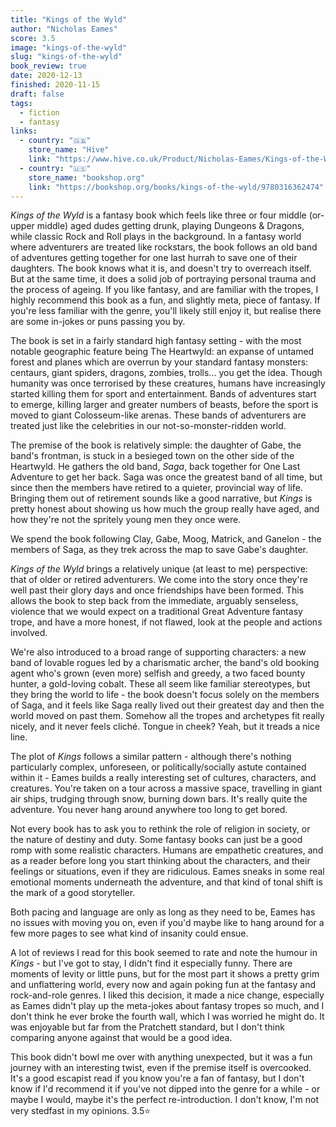 ```yaml
---
title: "Kings of the Wyld"
author: "Nicholas Eames"
score: 3.5
image: "kings-of-the-wyld"
slug: "kings-of-the-wyld"
book_review: true
date: 2020-12-13
finished: 2020-11-15
draft: false
tags:
  - fiction
  - fantasy
links:
  - country: "🇬🇧"
    store_name: "Hive"
    link: "https://www.hive.co.uk/Product/Nicholas-Eames/Kings-of-the-Wyld--The-Band-Book-One/20475980"
  - country: "🇺🇸"
    store_name: "bookshop.org"
    link: "https://bookshop.org/books/kings-of-the-wyld/9780316362474"
---
```


_Kings of the Wyld_ is a fantasy book which feels like three or four middle (or-upper middle) aged dudes getting drunk, playing Dungeons & Dragons, while classic Rock and Roll plays in the background. In a fantasy world where adventurers are treated like rockstars, the book follows an old band of adventures getting together for one last hurrah to save one of their daughters. The book knows what it is, and doesn't try to overreach itself. But at the same time, it does a solid job of portraying personal trauma and the process of ageing. If you like fantasy, and are familiar with the tropes, I highly recommend this book as a fun, and slightly meta, piece of fantasy. If you're less familiar with the genre, you'll likely still enjoy it, but realise there are some in-jokes or puns passing you by.

The book is set in a fairly standard high fantasy setting - with the most notable geographic feature being The Heartwyld: an expanse of untamed forest and planes which are overrun by your standard fantasy monsters: centaurs, giant spiders, dragons, zombies, trolls... you get the idea. Though humanity was once terrorised by these creatures, humans have increasingly started killing them for sport and entertainment. Bands of adventures start to emerge, killing larger and greater numbers of beasts, before the sport is moved to giant Colosseum-like arenas. These bands of adventurers are treated just like the celebrities in our not-so-monster-ridden world.

The premise of the book is relatively simple: the daughter of Gabe, the band's frontman, is stuck in a besieged town on the other side of the Heartwyld. He gathers the old band, _Saga_, back together for One Last Adventure to get her back. Saga was once the greatest band of all time, but since then the members have retired to a quieter, provincial way of life. Bringing them out of retirement sounds like a good narrative, but _Kings_ is pretty honest about showing us how much the group really have aged, and how they're not the spritely young men they once were.

We spend the book following Clay, Gabe, Moog, Matrick, and Ganelon - the members of Saga, as they trek across the map to save Gabe's daughter.

_Kings of the Wyld_ brings a relatively unique (at least to me) perspective: that of older or retired adventurers. We come into the story once they're well past their glory days and once friendships have been formed. This allows the book to step back from the immediate, arguably senseless, violence that we would expect on a traditional Great Adventure fantasy trope, and have a more honest, if not flawed, look at the people and actions involved.

We're also introduced to a broad range of supporting characters: a new band of lovable rogues led by a charismatic archer, the band's old booking agent who's grown (even more) selfish and greedy, a two faced bounty hunter, a gold-loving cobalt. These all seem like familiar stereotypes, but they bring the world to life - the book doesn't focus solely on the members of Saga, and it feels like Saga really lived out their greatest day and then the world moved on past them. Somehow all the tropes and archetypes fit really nicely, and it never feels cliché. Tongue in cheek? Yeah, but it treads a nice line.

The plot of _Kings_ follows a similar pattern - although there's nothing particularly complex, unforeseen, or politically/socially astute contained within it - Eames builds a really interesting set of cultures, characters, and creatures. You're taken on a tour across a massive space, travelling in giant air ships, trudging through snow, burning down bars. It's really quite the adventure. You never hang around anywhere too long to get bored.

Not every book has to ask you to rethink the role of religion in society, or the nature of destiny and duty. Some fantasy books can just be a good romp with some realistic characters. Humans are empathetic creatures, and as a reader before long you start thinking about the characters, and their feelings or situations, even if they are ridiculous. Eames sneaks in some real emotional moments underneath the adventure, and that kind of tonal shift is the mark of a good storyteller.

Both pacing and language are only as long as they need to be, Eames has no issues with moving you on, even if you'd maybe like to hang around for a few more pages to see what kind of insanity could ensue.

A lot of reviews I read for this book seemed to rate and note the humour in _Kings_ - but I've got to stay, I didn't find it especially funny. There are moments of levity or little puns, but for the most part it shows a pretty grim and unflattering world, every now and again poking fun at the fantasy and rock-and-role genres. I liked this decision, it made a nice change, especially as Eames didn't play up the meta-jokes about fantasy tropes so much, and I don't think he ever broke the fourth wall, which I was worried he might do. It was enjoyable but far from the Pratchett standard, but I don't think comparing anyone against that would be a good idea.

This book didn't bowl me over with anything unexpected, but it was a fun journey with an interesting twist, even if the premise itself is overcooked. It's a good escapist read if you know you're a fan of fantasy, but I don't know if I'd recommend it if you've not dipped into the genre for a while - or maybe I would, maybe it's the perfect re-introduction. I don't know, I'm not very stedfast in my opinions. 3.5⭐
